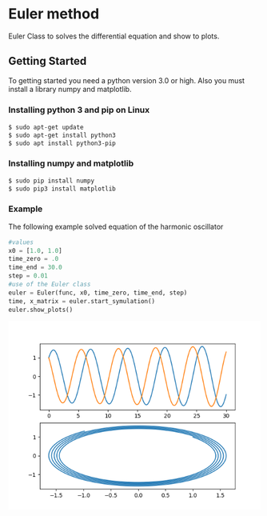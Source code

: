 # Euler method

Euler Class to solves the differential equation and show to plots.

## Getting Started

To getting started you need a python version 3.0 or high. Also you must install a library numpy and matplotlib.

### Installing python 3 and pip on Linux
```
$ sudo apt-get update
$ sudo apt-get install python3
$ sudo apt install python3-pip
```
### Installing numpy and matplotlib
```
$ sudo pip install numpy
$ sudo pip3 install matplotlib
```

### Example

The following example solved equation of the harmonic oscillator

```python
#values
x0 = [1.0, 1.0]
time_zero = .0
time_end = 30.0
step = 0.01
#use of the Euler class
euler = Euler(func, x0, time_zero, time_end, step)
time, x_matrix = euler.start_symulation()
euler.show_plots()
```
![alt text](https://github.com/mrbojan/Euler-method/blob/master/img/Figure_1.png)